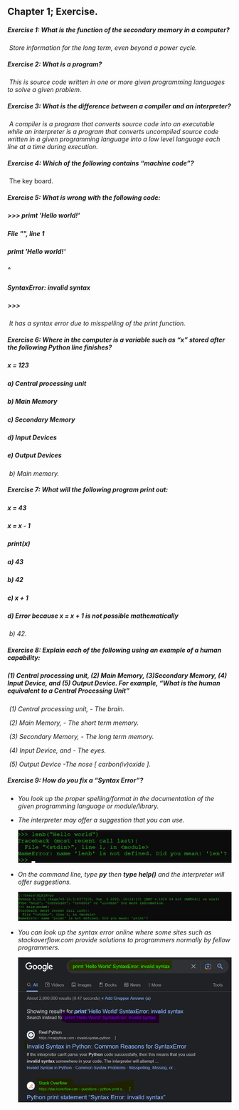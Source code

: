 ## Chapter 1; Exercise.

##### Exercise 1: What is the function of the secondary memory in a computer?

​						*Store information for the long term, even beyond a power cycle.*


##### Exercise 2: What is a program? 

​						*This is source code written in one or more given programming languages to solve a given problem.*


##### Exercise 3: What is the difference between a compiler and an interpreter? 

​						*A compiler is a program that converts source code into an executable while an interpreter is a program that converts uncompiled source code written in a given programming language into a low level language each line at a time during execution.*


##### Exercise 4: Which of the following contains “machine code”?

​                       The key board.


##### Exercise 5: What is wrong with the following code:

##### >>> primt 'Hello world!'

##### File "<stdin>", line 1

##### primt 'Hello world!'

##### ^

##### SyntaxError: invalid syntax

##### >>>

​			*It has a syntax error due to misspelling of the print function.*

 

##### Exercise 6: Where in the computer is a variable such as “x” stored after the following Python line finishes?

##### x = 123

##### a) Central processing unit
##### b) Main Memory
##### c) Secondary Memory
##### d) Input Devices
##### e) Output Devices

​													 *b) Main memory.*


##### Exercise 7: What will the following program print out:

##### x = 43
##### x = x - 1
##### print(x)

##### a) 43
##### b) 42
##### c) x + 1
##### d) Error because x = x + 1 is not possible mathematically

​															*b) 42.*


##### Exercise 8: Explain each of the following using an example of a human capability:

#####  (1) Central processing unit, (2) Main Memory, (3)Secondary Memory, (4) Input Device, and (5) Output Device. For example, “What is the human equivalent to a Central Processing Unit”

​                             *(1) Central processing unit, - The brain.*

​                            *(2) Main Memory, - The short term memory.*

​                           *(3) Secondary Memory, - The long term memory.*

​                          *(4) Input Device, and - The eyes.*

​                         *(5) Output Device -The nose [ carbon(iv)oxide ].* 


##### Exercise 9: How do you fix a “Syntax Error”?

- *You look up the proper spelling/format in the documentation of the given programming language or module/library.*

- *The interpreter may offer a suggestion that you can use.*

  ![Alt text](https://github.com/Klein-Baru/Practical-Attachment-II/blob/main/Week%201_Tasks/Images/automatic%20suggestion.jpg)

- *On the command line, type **py** then **type help(<the term you misspelt>)** and the interpreter will offer suggestions.*

  ![Alt text](https://github.com/Klein-Baru/Practical-Attachment-II/blob/main/Week%201_Tasks/Images/help%20function.jpg)

- *You can look up the syntax error online where some sites such as stackoverflow.com provide solutions to programmers normally by fellow programmers.*

  ![Alt text](https://github.com/Klein-Baru/Practical-Attachment-II/blob/main/Week%201_Tasks/Images/google_online_stackoverflow.jpg)
